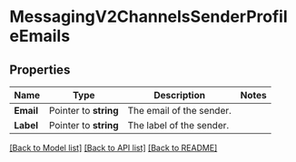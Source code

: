 # MessagingV2ChannelsSenderProfileEmails

## Properties

Name | Type | Description | Notes
------------ | ------------- | ------------- | -------------
**Email** | Pointer to **string** | The email of the sender. |
**Label** | Pointer to **string** | The label of the sender. |

[[Back to Model list]](../README.md#documentation-for-models) [[Back to API list]](../README.md#documentation-for-api-endpoints) [[Back to README]](../README.md)


